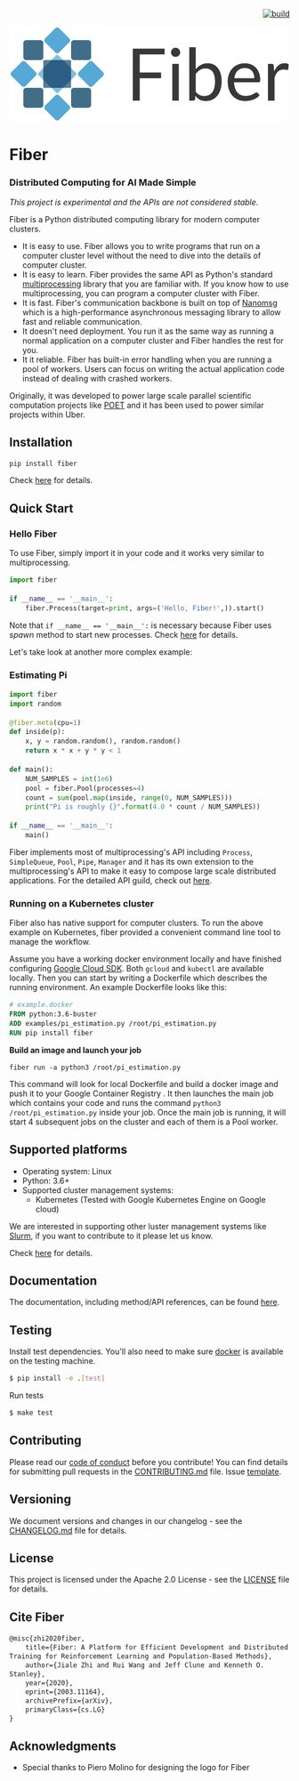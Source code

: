 <p align="right">
  <a href="https://travis-ci.com/uber/fiber">
      <img src="https://travis-ci.com/uber/fiber.svg?token=BxMzxQEDDtTBPG9151kk&branch=master" alt="build" />
  </a>
</p>

<img src="docs/img/fiber_logo.png" alt="drawing" width="550"/>

# Fiber

### Distributed Computing for AI Made Simple

*This project is experimental and the APIs are not considered stable.*

Fiber is a Python distributed computing library for modern computer clusters.

* It is easy to use. Fiber allows you to write programs that run on a computer cluster level without the need to dive into the details of computer cluster.
* It is easy to learn. Fiber provides the same API as Python's standard [multiprocessing](https://docs.python.org/3.6/library/multiprocessing.html) library that you are familiar with. If you know how to use multiprocessing, you can program a computer cluster with Fiber.
* It is fast. Fiber's communication backbone is built on top of [Nanomsg](https://nanomsg.org/) which is a high-performance asynchronous messaging library to allow fast and reliable communication.
* It doesn't need deployment. You run it as the same way as running a normal application on a computer cluster and Fiber handles the rest for you.
* It it reliable. Fiber has built-in error handling when you are running a pool of workers. Users can focus on writing the actual application code instead of dealing with crashed workers.

Originally, it was developed to power large scale parallel scientific computation projects like [POET](https://eng.uber.com/poet-open-ended-deep-learning/) and it has been used to power similar projects within Uber.

## Installation

```
pip install fiber
```

Check [here](https://uber.github.io/fiber/installation/) for details.

## Quick Start


### Hello Fiber
To use Fiber, simply import it in your code and it works very similar to multiprocessing.

```python
import fiber

if __name__ == '__main__':
    fiber.Process(target=print, args=('Hello, Fiber!',)).start()
```

Note that `if __name__ == '__main__':` is necessary because Fiber uses *spawn* method to start new processes. Check [here](https://stackoverflow.com/questions/50781216/in-python-multiprocessing-process-do-we-have-to-use-name-main) for details.

Let's take look at another more complex example:

### Estimating Pi


```python
import fiber
import random

@fiber.meta(cpu=1)
def inside(p):
    x, y = random.random(), random.random()
    return x * x + y * y < 1

def main():
    NUM_SAMPLES = int(1e6)
    pool = fiber.Pool(processes=4)
    count = sum(pool.map(inside, range(0, NUM_SAMPLES)))
    print("Pi is roughly {}".format(4.0 * count / NUM_SAMPLES))

if __name__ == '__main__':
    main()
```


Fiber implements most of multiprocessing's API including `Process`, `SimpleQueue`, `Pool`, `Pipe`, `Manager` and it has its own extension to the multiprocessing's API to make it easy to compose large scale distributed applications. For the detailed API guild, check out [here](https://uber.github.io/fiber/process/).

### Running on a Kubernetes cluster

Fiber also has native support for computer clusters. To run the above example on Kubernetes, fiber provided a convenient command line tool to manage the workflow.

Assume you have a working docker environment locally and have finished configuring [Google Cloud SDK](https://cloud.google.com/sdk/docs/quickstarts). Both `gcloud` and `kubectl` are available locally. Then you can start by writing a Dockerfile which describes the running environment.  An example Dockerfile looks like this:

```dockerfile
# example.docker
FROM python:3.6-buster
ADD examples/pi_estimation.py /root/pi_estimation.py
RUN pip install fiber
```
**Build an image and launch your job**

```
fiber run -a python3 /root/pi_estimation.py
```

This command will look for local Dockerfile and build a docker image and push it to your Google Container Registry . It then launches the main job which contains your code and runs the command `python3 /root/pi_estimation.py` inside your job. Once the main job is running, it will start 4 subsequent jobs on the cluster and each of them is a Pool worker.


## Supported platforms

* Operating system: Linux
* Python: 3.6+
* Supported cluster management systems:
	* Kubernetes (Tested with Google Kubernetes Engine on Google cloud)

We are interested in supporting other luster management systems like [Slurm](https://slurm.schedmd.com/), if you want to contribute to it please let us know.


Check [here](https://uber.github.io/fiber/platforms/) for details.

## Documentation

The documentation, including method/API references, can be found [here](https://uber.github.io/fiber/getting-started/).


## Testing

Install test dependencies. You'll also need to make sure [docker](https://docs.docker.com/install/) is available on the testing machine.

```bash
$ pip install -e .[test]
```

Run tests

```bash
$ make test
```

## Contributing
Please read our [code of conduct](CODE_OF_CONDUCT.md) before you contribute! You can find details for submitting pull requests in the [CONTRIBUTING.md](CONTRIBUTING.md) file. Issue [template](https://help.github.com/articles/about-issue-and-pull-request-templates/).

## Versioning
We document versions and changes in our changelog - see the [CHANGELOG.md](CHANGELOG.md) file for details.

## License
This project is licensed under the Apache 2.0 License - see the [LICENSE](LICENSE) file for details.

## Cite Fiber

```
@misc{zhi2020fiber,
    title={Fiber: A Platform for Efficient Development and Distributed Training for Reinforcement Learning and Population-Based Methods},
    author={Jiale Zhi and Rui Wang and Jeff Clune and Kenneth O. Stanley},
    year={2020},
    eprint={2003.11164},
    archivePrefix={arXiv},
    primaryClass={cs.LG}
}
```

## Acknowledgments
* Special thanks to Piero Molino for designing the logo for Fiber
